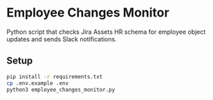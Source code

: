 # Employee Changes Monitor

Python script that checks Jira Assets HR schema for employee object updates and sends Slack notifications.

## Setup

```bash
pip install -r requirements.txt
cp .env.example .env
python3 employee_changes_monitor.py
